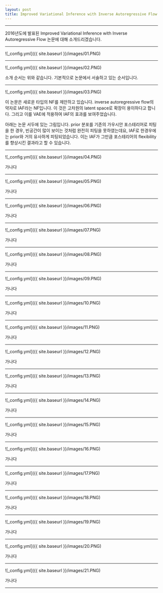 ```yaml
---
layout: post
title: Improved Variational Inference with Inverse Autoregressive Flow
---
```


***
2016년도에 발표된 Improved Variational Inference with Inverse Autoregressive Flow 논문에 대해 소개드리겠습니다.

***

![_config.yml]({{ site.baseurl }}/images/01.PNG)

***

![_config.yml]({{ site.baseurl }}/images/02.PNG)

소개 순서는 위와 같습니다. 기본적으로 논문에서 서술하고 있는 순서입니다.

***

![_config.yml]({{ site.baseurl }}/images/03.PNG)

이 논문은 새로운 타입의 NF를 제안하고 있습니다. inverse autoregressive flow의 약자로 IAF라는 NF입니다.
이 것은 고차원의 latent space로 확장이 용이하다고 합니다.
그리고 이를 VAE에 적용하여 IAF의 효과를 보여주었습니다.

아래는 논문 서두에 있는 그림입니다. prior 분포를 기존의 가우시안 포스테리어로 피팅을 한 경우, 빈공간이 많이 보이는 것처럼
완전히 피팅을 못하였는데요, IAF로 한경우에는 prior와 거의 유사하게 피팅되었습니다. 
이는 IAF가 그만큼 포스테리어의 flexibility를 향상시킨 결과라고 할 수 있습니다. 

***

![_config.yml]({{ site.baseurl }}/images/04.PNG)

가나다

***

![_config.yml]({{ site.baseurl }}/images/05.PNG)

가나다

***

![_config.yml]({{ site.baseurl }}/images/06.PNG)

가나다

***

![_config.yml]({{ site.baseurl }}/images/07.PNG)

가나다

***

![_config.yml]({{ site.baseurl }}/images/08.PNG)

가나다

***

![_config.yml]({{ site.baseurl }}/images/09.PNG)

가나다

***

![_config.yml]({{ site.baseurl }}/images/10.PNG)

가나다

***

![_config.yml]({{ site.baseurl }}/images/11.PNG)

가나다

***

![_config.yml]({{ site.baseurl }}/images/12.PNG)

가나다

***

![_config.yml]({{ site.baseurl }}/images/13.PNG)

가나다

***

![_config.yml]({{ site.baseurl }}/images/14.PNG)

가나다

***

![_config.yml]({{ site.baseurl }}/images/15.PNG)

가나다

***

![_config.yml]({{ site.baseurl }}/images/16.PNG)

가나다

***

![_config.yml]({{ site.baseurl }}/images/17.PNG)

가나다

***

![_config.yml]({{ site.baseurl }}/images/18.PNG)

가나다

***

![_config.yml]({{ site.baseurl }}/images/19.PNG)

가나다

***

![_config.yml]({{ site.baseurl }}/images/20.PNG)

가나다

***

![_config.yml]({{ site.baseurl }}/images/21.PNG)

가나다

***
